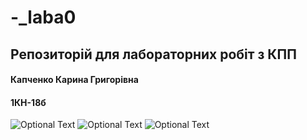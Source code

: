 # -_laba0
## Репозиторій для лабораторних робіт з КПП
#### Капченко Карина Григорівна 
#### 1КН-18б

![Optional Text](../master/screenshots/lab1.png)
![Optional Text](../master/screenshots/lab2.png)
![Optional Text](../master/screenshots/lab3.png)
